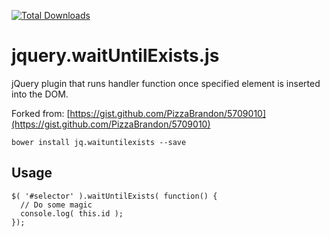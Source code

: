 [![Total Downloads](https://img.shields.io/packagist/dt/dmhendricks/jquery-waituntilexists.svg)](https://packagist.org/packages/dmhendricks/jquery-waituntilexists)

# jquery.waitUntilExists.js

jQuery plugin that runs handler function once specified element is inserted into the DOM.

Forked from: [https://gist.github.com/PizzaBrandon/5709010](https://gist.github.com/PizzaBrandon/5709010)

```
bower install jq.waituntilexists --save
```

## Usage

```
$( '#selector' ).waitUntilExists( function() {
  // Do some magic
  console.log( this.id );
});
